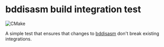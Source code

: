 # bddisasm build integration test

![CMake](https://github.com/ianichitei/bddisasm-integration-test/workflows/CMake/badge.svg)

A simple test that ensures that changes to [bddisasm](https://github.com/bitdefender/bddisasm) don't break existing integrations.
